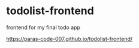 # todolist-frontend
frontend for my final todo app

https://paras-code-007.github.io/todolist-frontend/
